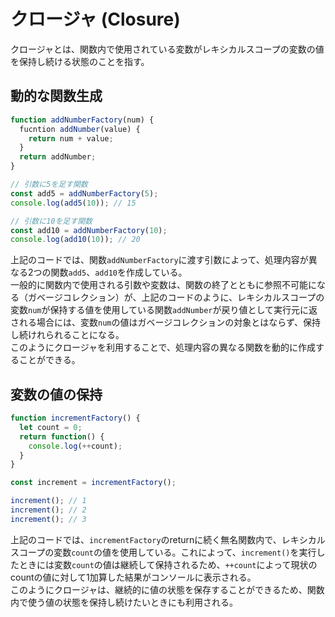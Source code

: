 # クロージャ (Closure)

クロージャとは、関数内で使用されている変数がレキシカルスコープの変数の値を保持し続ける状態のことを指す。


## 動的な関数生成

```javascript
function addNumberFactory(num) {
  fucntion addNumber(value) {
    return num + value;
  }
  return addNumber;
}

// 引数に5を足す関数
const add5 = addNumberFactory(5);
console.log(add5(10)); // 15

// 引数に10を足す関数
const add10 = addNumberFactory(10);
console.log(add10(10)); // 20
```

上記のコードでは、関数`addNumberFactory`に渡す引数によって、処理内容が異なる2つの関数`add5`、`add10`を作成している。<br>
一般的に関数内で使用される引数や変数は、関数の終了とともに参照不可能になる（ガベージコレクション）が、上記のコードのように、レキシカルスコープの変数`num`が保持する値を使用している関数`addNumber`が戻り値として実行元に返される場合には、変数`num`の値はガベージコレクションの対象とはならず、保持し続けれられることになる。<br>
このようにクロージャを利用することで、処理内容の異なる関数を動的に作成することができる。


## 変数の値の保持

```javascript
function incrementFactory() {
  let count = 0;
  return function() {
    console.log(++count);
  }
}

const increment = incrementFactory();

increment(); // 1
increment(); // 2
increment(); // 3
```

上記のコードでは、`incrementFactory`のreturnに続く無名関数内で、レキシカルスコープの変数`count`の値を使用している。これによって、`increment()`を実行したときには変数`count`の値は継続して保持されるため、`++count`によって現状のcountの値に対して1加算した結果がコンソールに表示される。<br>
このようにクロージャは、継続的に値の状態を保存することができるため、関数内で使う値の状態を保持し続けたいときにも利用される。
